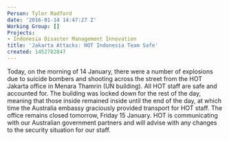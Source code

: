 ```yaml
---
Person: Tyler Radford
date: '2016-01-14 14:47:27 Z'
Working Group: []
Projects:
- Indonesia Disaster Management Innovation
title: 'Jakarta Attacks: HOT Indonesia Team Safe'
created: 1452782847
---
```

<p>Today, on the morning of 14 January, there were a number of explosions due to suicide bombers and shooting across the street from the HOT Jakarta office in Menara Thamrin (UN building). All HOT staff are safe and accounted for. The building was locked down for the rest of the day, meaning that those inside remained inside until the end of the day, at which time the Australia embassy graciously provided transport for HOT staff. The office remains closed tomorrow, Friday 15 January. HOT is communicating with our Australian government partners and will advise with any changes to the security situation for our staff.</p>
